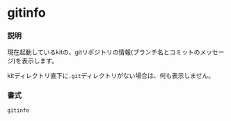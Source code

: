 # gitinfo
### 説明
現在起動しているkitの、gitリポジトリの情報(ブランチ名とコミットのメッセージ)を表示します。

kitディレクトリ直下に`.git`ディレクトリがない場合は、何も表示しません。

### 書式
```kish
gitinfo
```
